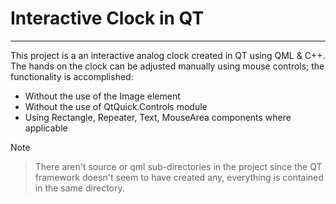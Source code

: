 # Interactive Clock in QT
---
This project is a an interactive analog clock created in QT using QML & C++. The hands on the clock can be adjusted manually using mouse controls; 
the functionality is accomplished:
- Without the use of the Image element
- Without the use of QtQuick.Controls module
- Using Rectangle, Repeater, Text, MouseArea components where applicable

Note
> There aren't source or qml sub-directories in the project since the QT framework doesn't seem to have created any, everything is contained in the same directory.
